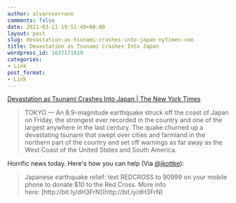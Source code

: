 ```yaml
---
author: alvaroserrano
comments: false
date: 2011-03-11 19:51:49+00:00
layout: post
slug: devastation-as-tsunami-crashes-into-japan-nytimes-com
title: Devastation as Tsunami Crashes Into Japan
wordpress_id: 1637171919
categories:
- Link
post_format:
- Link
---
```


[Devastation as Tsunami Crashes Into Japan | The New York Times](http://www.nytimes.com/2011/03/12/world/asia/12japan.html?_r=1&hp)


<blockquote>TOKYO — An 8.9-magnitude earthquake struck off the coast of Japan on Friday, the strongest ever recorded in the country and one of the largest anywhere in the last century. The quake churned up a devastating tsunami that swept over cities and farmland in the northern part of the country and set off warnings as far away as the West Coast of the United States and South America.</blockquote>


Horrific news today. Here's how you can help (Via [@jkottke](https://twitter.com/jkottke/status/46237025023696896)):


<blockquote>Japanese earthquake relief: text REDCROSS to 90999 on your mobile phone to donate $10 to the Red Cross. More info here: [http://bit.ly/dH3FrN](http://bit.ly/dH3FrN)</blockquote>
